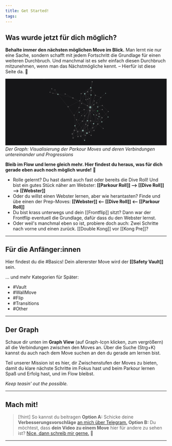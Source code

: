 ```yaml
---
title: Get Started!
tags:
---
```


## Was wurde jetzt für dich möglich?

**Behalte immer den nächsten möglichen Move im Blick.** Man lernt nie nur eine Sache, sondern schafft mit jedem Fortschritt die Grundlage für einen weiteren Durchbruch. Und manchmal ist es sehr einfach diesen Durchbruch mitzunehmen, wenn man das Nächstmögliche kennt. – Hierfür ist diese Seite da. 🙌

![Netzwerk-Graph der Parkour Moves und Progressions](https://github.com/coach-kg/pk-progressions/blob/b66dda4d56f7b1b01044eadd8a6aac35014d5421/quartz/static/pk-progressions-graph-24-02-29.png?raw=true)
*Der Graph: Visualisierung der Parkour Moves und deren Verbindungen untereinander und Progressions*

**Bleib im Flow und lerne gleich mehr. Hier findest du heraus, was für dich gerade eben auch noch möglich wurde!** 🏃

* Rolle gelernt? Du hast damit auch fast oder bereits die Dive Roll! Und bist ein gutes Stück näher am Webster: **[[Parkour Roll]] --> [[Dive Roll]] --> [[Webster]]**
* Oder du willst einen Webster lernen, aber wie herantasten? Finde und übe einen der Prep-Moves: **[[Webster]] <-- [[Dive Roll]] <-- [[Parkour Roll]]**
* Du bist krass unterwegs und dein [[Frontflip]] sitzt? Dann war der Frontflip eventuell die Grundlage, dafür dass du den Webster lernst. 
* Oder weil's manchmal eben so ist, probiere doch auch: Zwei Schritte nach vorne und einen zurück. [[Double Kong]] vor [[Kong Pre]]?


--- 

## Für die Anfänger:innen 

Hier findest du die #Basics! Dein allererster Move wird der **[[Safety Vault]]** sein.

… und mehr Kategorien für Später:
* #Vault 
* #WallMove 
* #Flip 
* #Transitions 
* #Other 

---

## Der Graph

Schaue dir unten im **Graph View** (auf Graph-Icon klicken, zum vergrößern) all die Verbindungen zwischen den Moves an. Über die Suche (Strg+K) kannst du auch nach dem Move suchen an den du gerade am lernen bist.

Teil unserer Mission ist es hier, dir Zwischenstufen der Moves zu bieten, damit du klare nächste Schritte im Fokus hast und beim Parkour lernen Spaß und Erfolg hast, und im Flow bleibst. 

*Keep teasin' out the possible.*

---

## Mach mit!

> [!hint] So kannst du beitragen 
> **Option A:** Schicke deine **Verbesserungsvorschläge** [an mich über Telegram.](https://t.me/bamboozled_bumblebee) 
> **Option B:** Du möchtest, dass **dein Video zu einem Move** hier für andere zu sehen ist? [Nice, dann schreib mir gerne.](https://t.me/bamboozled_bumblebee) 💪
> 



---
